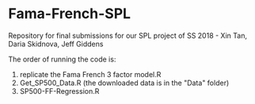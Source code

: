 # Fama-French-SPL
Repository for final submissions for our SPL project of SS 2018 - Xin Tan, Daria Skidnova, Jeff Giddens

The order of running the code is:
1. replicate the Fama French 3 factor model.R
2. Get_SP500_Data.R (the downloaded data is in the "Data" folder)
3. SP500-FF-Regression.R

